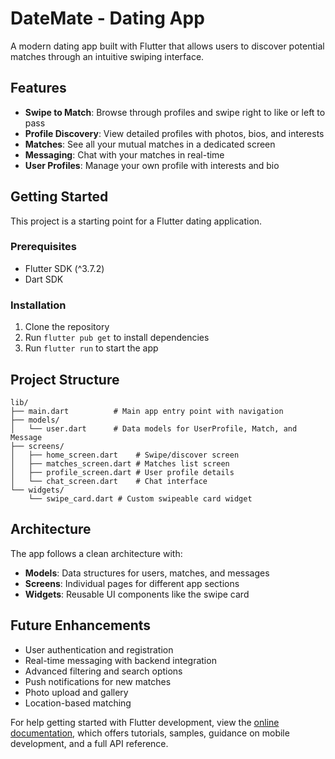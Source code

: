 # DateMate - Dating App

A modern dating app built with Flutter that allows users to discover potential matches through an intuitive swiping interface.

## Features

- **Swipe to Match**: Browse through profiles and swipe right to like or left to pass
- **Profile Discovery**: View detailed profiles with photos, bios, and interests
- **Matches**: See all your mutual matches in a dedicated screen
- **Messaging**: Chat with your matches in real-time
- **User Profiles**: Manage your own profile with interests and bio

## Getting Started

This project is a starting point for a Flutter dating application.

### Prerequisites

- Flutter SDK (^3.7.2)
- Dart SDK

### Installation

1. Clone the repository
2. Run `flutter pub get` to install dependencies
3. Run `flutter run` to start the app

## Project Structure

```
lib/
├── main.dart          # Main app entry point with navigation
├── models/
│   └── user.dart      # Data models for UserProfile, Match, and Message
├── screens/
│   ├── home_screen.dart    # Swipe/discover screen
│   ├── matches_screen.dart # Matches list screen
│   ├── profile_screen.dart # User profile details
│   └── chat_screen.dart    # Chat interface
└── widgets/
    └── swipe_card.dart # Custom swipeable card widget
```

## Architecture

The app follows a clean architecture with:
- **Models**: Data structures for users, matches, and messages
- **Screens**: Individual pages for different app sections
- **Widgets**: Reusable UI components like the swipe card

## Future Enhancements

- User authentication and registration
- Real-time messaging with backend integration
- Advanced filtering and search options
- Push notifications for new matches
- Photo upload and gallery
- Location-based matching

For help getting started with Flutter development, view the
[online documentation](https://docs.flutter.dev/), which offers tutorials,
samples, guidance on mobile development, and a full API reference.